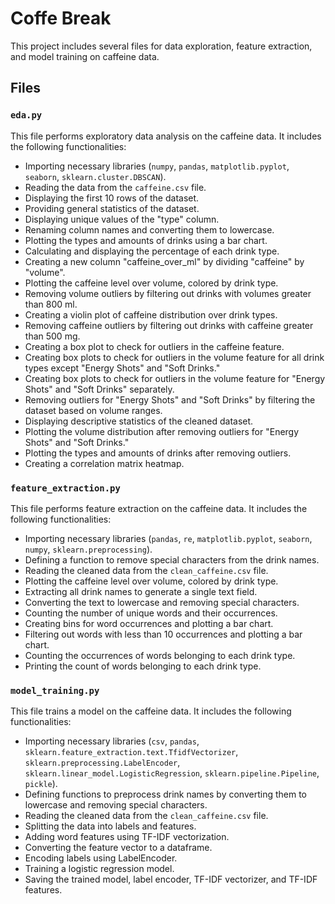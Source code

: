 # Coffe Break

This project includes several files for data exploration, feature extraction, and model training on caffeine data.

## Files

### `eda.py`

This file performs exploratory data analysis on the caffeine data. It includes the following functionalities:

- Importing necessary libraries (`numpy`, `pandas`, `matplotlib.pyplot`, `seaborn`, `sklearn.cluster.DBSCAN`).
- Reading the data from the `caffeine.csv` file.
- Displaying the first 10 rows of the dataset.
- Providing general statistics of the dataset.
- Displaying unique values of the "type" column.
- Renaming column names and converting them to lowercase.
- Plotting the types and amounts of drinks using a bar chart.
- Calculating and displaying the percentage of each drink type.
- Creating a new column "caffeine_over_ml" by dividing "caffeine" by "volume".
- Plotting the caffeine level over volume, colored by drink type.
- Removing volume outliers by filtering out drinks with volumes greater than 800 ml.
- Creating a violin plot of caffeine distribution over drink types.
- Removing caffeine outliers by filtering out drinks with caffeine greater than 500 mg.
- Creating a box plot to check for outliers in the caffeine feature.
- Creating box plots to check for outliers in the volume feature for all drink types except "Energy Shots" and "Soft Drinks."
- Creating box plots to check for outliers in the volume feature for "Energy Shots" and "Soft Drinks" separately.
- Removing outliers for "Energy Shots" and "Soft Drinks" by filtering the dataset based on volume ranges.
- Displaying descriptive statistics of the cleaned dataset.
- Plotting the volume distribution after removing outliers for "Energy Shots" and "Soft Drinks."
- Plotting the types and amounts of drinks after removing outliers.
- Creating a correlation matrix heatmap.

### `feature_extraction.py`

This file performs feature extraction on the caffeine data. It includes the following functionalities:

- Importing necessary libraries (`pandas`, `re`, `matplotlib.pyplot`, `seaborn`, `numpy`, `sklearn.preprocessing`).
- Defining a function to remove special characters from the drink names.
- Reading the cleaned data from the `clean_caffeine.csv` file.
- Plotting the caffeine level over volume, colored by drink type.
- Extracting all drink names to generate a single text field.
- Converting the text to lowercase and removing special characters.
- Counting the number of unique words and their occurrences.
- Creating bins for word occurrences and plotting a bar chart.
- Filtering out words with less than 10 occurrences and plotting a bar chart.
- Counting the occurrences of words belonging to each drink type.
- Printing the count of words belonging to each drink type.

### `model_training.py`

This file trains a model on the caffeine data. It includes the following functionalities:

- Importing necessary libraries (`csv`, `pandas`, `sklearn.feature_extraction.text.TfidfVectorizer`, `sklearn.preprocessing.LabelEncoder`, `sklearn.linear_model.LogisticRegression`, `sklearn.pipeline.Pipeline`, `pickle`).
- Defining functions to preprocess drink names by converting them to lowercase and removing special characters.
- Reading the cleaned data from the `clean_caffeine.csv` file.
- Splitting the data into labels and features.
- Adding word features using TF-IDF vectorization.
- Converting the feature vector to a dataframe.
- Encoding labels using LabelEncoder.
- Training a logistic regression model.
- Saving the trained model, label encoder, TF-IDF vectorizer, and TF-IDF features.
